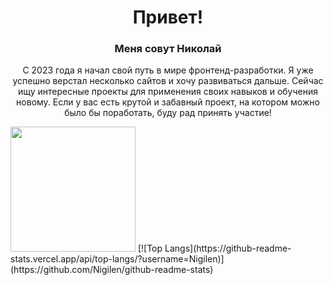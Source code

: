 <h1 align="center">Привет!</h1>

<h3 align="center">Меня совут Николай</h3>

<p align="center">С 2023 года я начал свой путь в мире фронтенд-разработки. Я уже успешно верстал несколько сайтов и хочу развиваться дальше. Сейчас ищу интересные проекты для применения своих навыков и обучения новому. Если у вас есть крутой и забавный проект, на котором можно было бы поработать, буду рад принять участие!</p>
<img width="200" float="left" src="https://i.pinimg.com/originals/66/83/3e/66833e07d6fb9eb5d724e47d0c814285.gif">
[![Top Langs](https://github-readme-stats.vercel.app/api/top-langs/?username=Nigilen)](https://github.com/Nigilen/github-readme-stats)
